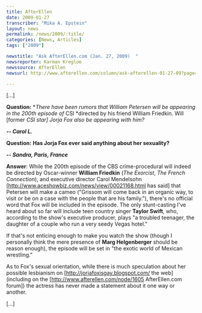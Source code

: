 ```yaml
---
title: AfterEllen
date: 2009-01-27
transcriber: "Mika A. Epstein"
layout: news
permalink: /news/2009/:title/
categories: [News, Articles]
tags: ["2009"]

newstitle: "Ask AfterEllen.com (Jan. 27, 2009)  "
newsreporter: Karman Kregloe
newssource: AfterEllen
newsurl: http://www.afterellen.com/column/ask-afterellen-01-27-09?page=0%2C2

---
```


[...]

**Question:** **There have been rumors that William Petersen will be appearing in the 200th episode of* CSI *directed by his friend William Friedkin. Will [former *CSI *star] Jorja Fox also be appearing with him?**

***-- Carol L.***

**Question:** **Has Jorja Fox ever said anything about her sexuality?**

***-- Sandra, Paris, France***

**Answer**: While the 200th episode of the CBS crime-procedural will indeed be directed by Oscar-winner **William Friedkin** (*The Exorcist*, *The French Connection*), and executive director Carol Mendelsohn [http://www.aceshowbiz.com/news/view/00021168.html has said] that Petersen will make a cameo ("Grissom will come back in an organic way, to visit or be on a case with the people that are his family."), there's no official word that Fox will be included in the episode. The only stunt-casting I've heard about so far will include teen country singer **Taylor Swift**, who, according to the show's executive producer, plays "a troubled teenager, the daughter of a couple who run a very seedy Vegas hotel."

If that's not enticing enough to make you watch the show (though I personally think the mere presence of **Marg Helgenberger** should be reason enough), the episode will be set in "the exotic world of Mexican wrestling."

As to Fox's sexual orientation, while there is much speculation about her possible lesbianism on \[http://jorjafoxisgay.blogspot.com/ the web\] (including on the [http://www.afterellen.com/node/1605 AfterEllen.com forum]) the actress has never made a statement about it one way or another.

[...]
